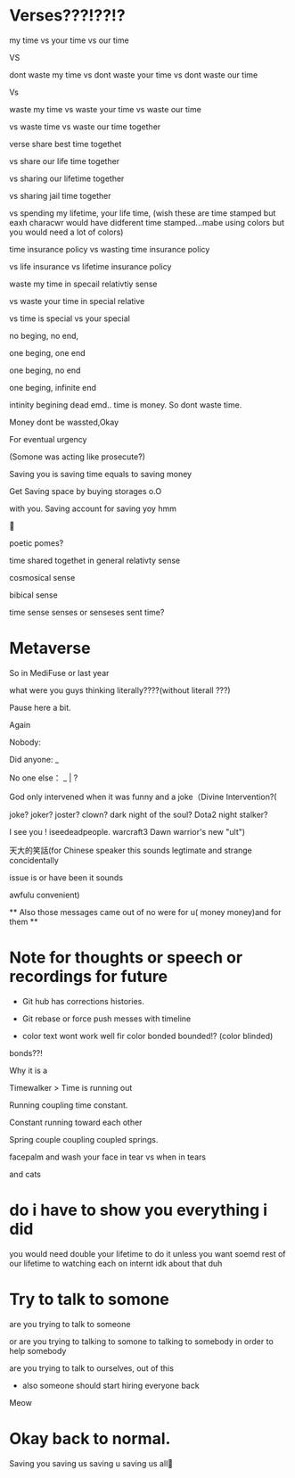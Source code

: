 # Verses???!??!?

my time vs your time vs our time  

VS

dont waste my time vs dont waste your time vs dont waste our time

Vs

waste my time vs waste your time vs waste our time

vs waste time vs waste our time together 

verse share best time togethet

vs share our life time together

vs sharing our lifetime together

vs sharing jail time together

vs spending my lifetime, your life time, (wish these are time stamped but eaxh characwr would have didferent time stamped...mabe using colors but you would need a lot of colors)

time insurance policy vs wasting time insurance policy

vs life insurance vs lifetime insurance policy

waste my time in specail relativtiy sense

vs waste your time in special relative

vs time is special vs your special

no beging, no end, 

one beging, one end

one beging, no end

one beging, infinite end

intinity begining dead emd..
time is money. So dont waste time.

Money dont be wassted,Okay

For eventual urgency 

(Somone was acting like prosecute?)

Saving you is saving time equals to saving money

Get Saving space by buying storages o.O

with you. Saving account for saving yoy hmm

🤑 

poetic pomes? 

time shared togethet in general relativty sense 

cosmosical sense 

bibical sense 

time sense senses or senseses sent time? 


# Metaverse



So in MediFuse or last year



what were you guys thinking literally????(without literall ???)

Pause here a bit. 

Again

Nobody:

Did anyone: _

No one else： _ | ?

God only intervened when it was funny and a joke（Divine Intervention?(

joke? joker? joster? clown? dark night of the soul? Dota2 night stalker? 

I see you ! iseedeadpeople. warcraft3 Dawn warrior's new "ult")

天大的笑話(for Chinese speaker this sounds legtimate and strange concidentally 

issue is or have been it sounds

awfulu convenient)

 ** Also those messages came out of no were for u( money money)and for them **

# Note for thoughts or speech or recordings for future

 - Git hub has corrections histories. 

 - Git rebase or force push messes with timeline

- color text wont work well fir color bonded bounded!? (color blinded)

bonds??! 

Why it is a

Timewalker > Time is running out 

Running coupling time constant.

Constant running toward each other

Spring couple coupling coupled springs.

facepalm and wash your face in tear vs when in tears 

and cats 

# do i have to show you everything i did 
you would need double your lifetime to do it
unless you want soemd rest of our lifetime to watching each on internt idk about that duh

# Try to talk to somone

are you trying to talk to someone

or are you trying to talking to somone to talking to somebody in order to help somebody

are you trying to talk to ourselves, out of this

- also someone should start hiring everyone back 

Meow

# Okay back to normal.

Saving you saving us saving u saving us all🎉



